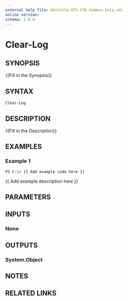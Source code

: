 ```yaml
---
external help file: Deloitte.GTS.CTO.Common-help.xml
online version: 
schema: 2.0.0
---
```


# Clear-Log

## SYNOPSIS
{{Fill in the Synopsis}}

## SYNTAX

```
Clear-Log
```

## DESCRIPTION
{{Fill in the Description}}

## EXAMPLES

### Example 1
```
PS C:\> {{ Add example code here }}
```

{{ Add example description here }}

## PARAMETERS

## INPUTS

### None


## OUTPUTS

### System.Object

## NOTES

## RELATED LINKS

